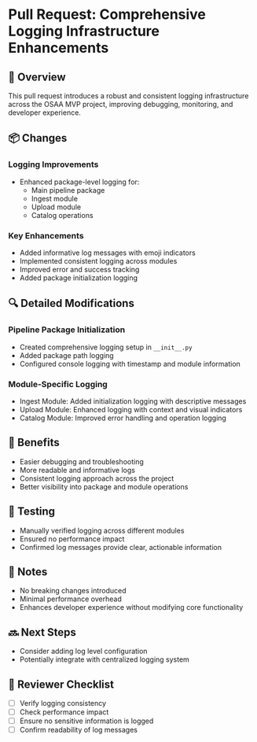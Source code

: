# Pull Request: Comprehensive Logging Infrastructure Enhancements

## 🚀 Overview
This pull request introduces a robust and consistent logging infrastructure across the OSAA MVP project, improving debugging, monitoring, and developer experience.

## 📦 Changes

### Logging Improvements
- Enhanced package-level logging for:
  - Main pipeline package
  - Ingest module
  - Upload module
  - Catalog operations

### Key Enhancements
- Added informative log messages with emoji indicators
- Implemented consistent logging across modules
- Improved error and success tracking
- Added package initialization logging

## 🔍 Detailed Modifications

### Pipeline Package Initialization
- Created comprehensive logging setup in `__init__.py`
- Added package path logging
- Configured console logging with timestamp and module information

### Module-Specific Logging
- Ingest Module: Added initialization logging with descriptive messages
- Upload Module: Enhanced logging with context and visual indicators
- Catalog Module: Improved error handling and operation logging

## 🎯 Benefits
- Easier debugging and troubleshooting
- More readable and informative logs
- Consistent logging approach across the project
- Better visibility into package and module operations

## 🧪 Testing
- Manually verified logging across different modules
- Ensured no performance impact
- Confirmed log messages provide clear, actionable information

## 📝 Notes
- No breaking changes introduced
- Minimal performance overhead
- Enhances developer experience without modifying core functionality

## 🔜 Next Steps
- Consider adding log level configuration
- Potentially integrate with centralized logging system

## 🤝 Reviewer Checklist
- [ ] Verify logging consistency
- [ ] Check performance impact
- [ ] Ensure no sensitive information is logged
- [ ] Confirm readability of log messages
